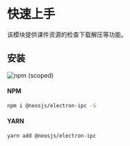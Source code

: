 # 快速上手

该模块提供课件资源的检查下载解压等功能。


## 安装
![npm (scoped)](https://img.shields.io/npm/v/@neosjs/electron-ipc)
#### NPM
```sh
npm i @neosjs/electron-ipc -S
```
#### YARN
```sh
yarn add @neosjs/electron-ipc
```

